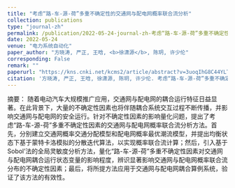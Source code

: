 ```yaml
---
title: "考虑“路-车-源-荷”多重不确定性的交通网与配电网概率联合流分析"
collection: publications
type: "journal-zh"
permalink: /publication/2022-05-24-journal-zh-考虑“路-车-源-荷”多重不确定性的交通网与配电网概率联合流分析
date: 2022-05-24
venue: "电力系统自动化"
paper_author: "方晓涛, 严正, 王晗, <b>徐潇源</b>, 陈玥, 许少伦"
corresponding: False
remark: ""
paperurl: "https://kns.cnki.net/kcms2/article/abstract?v=3uoqIhG8C44YLTlOAiTRKibYlV5Vjs7iJTKGjg9uTdeTsOI_ra5_XaUMb0yodIjH-nwVdT1ofrMkHwrr2gjUHsOf-Em5BmJ5&uniplatform=NZKPT"
citation: '方晓涛, 严正, 王晗, 徐潇源, 陈玥, 许少伦. 考虑“路-车-源-荷”多重不确定性的交通网与配电网概率联合流分析[J]. 电力系统自动化, 2022, 46(12): 76-87.'
---
```


摘要：
随着电动汽车大规模推广应用，交通网与配电网的耦合运行特征日益显著。在此背景下，大量的不确定性因素也将伴随耦合系统交互过程不断传播，并影响交通网与配电网的安全运行。针对不确定性因素的影响量化问题，提出了考虑“路-车-源-荷”多重不确定性因素的交通网与配电网概率联合流分析方法。首先，分别建立交通网概率交通分配模型和配电网概率最优潮流模型，并提出均衡状态下基于蒙特卡洛模拟的分散迭代算法，以实现概率联合流计算；然后，引入基于Sobol’法的全局灵敏度分析方法，量化“路-车-源-荷”多重不确定性因素对交通网与配电网耦合运行状态变量的影响程度，辨识显著影响交通网与配电网概率联合流分布的不确定性因素；最后，将所提方法应用于交通网与配电网耦合算例系统，验证了该方法的有效性。